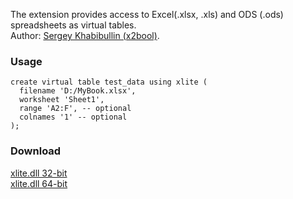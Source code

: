 The extension provides access to Excel(.xlsx, .xls) and ODS (.ods) spreadsheets as virtual tables.<br>
Author: [Sergey Khabibullin (x2bool)](https://github.com/x2bool/xlite).

### Usage
```
create virtual table test_data using xlite (
  filename 'D:/MyBook.xlsx',
  worksheet 'Sheet1',
  range 'A2:F', -- optional
  colnames '1' -- optional
);
```

### Download
[xlite.dll 32-bit](https://github.com/little-brother/sqlite-extensions/releases/latest/download/xlite-x32.zip)<br>
[xlite.dll 64-bit](https://github.com/little-brother/sqlite-extensions/releases/latest/download/xlite-x64.zip)